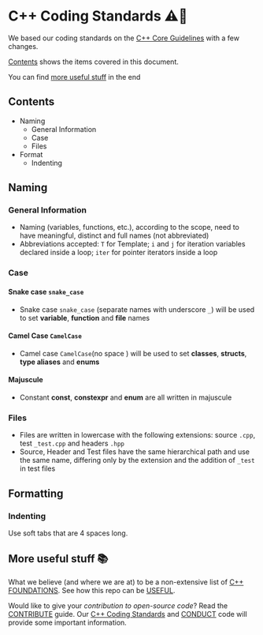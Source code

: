 # C++ Coding Standards :warning::construction:

We based our coding standards on the [C++ Core Guidelines](https://google.github.io/styleguide/cppguide.html) with a few changes.


[Contents](#Contents) shows the items covered in this document.


You can find [more useful stuff](#More-useful-stuff) in the end


## Contents
* Naming
	* General Information
	* Case
	* Files
* Format
	* Indenting

## Naming

### General Information
- Naming (variables, functions, etc.), according to the scope, need to have meaningful, distinct and full names (not abbreviated)
- Abbreviations accepted: `T` for Template; `i` and `j` for iteration variables declared inside a loop; `iter` for pointer iterators inside a loop

### Case
#### Snake case `snake_case`
- Snake case `snake_case` (separate names with underscore `_`) will be used to set **variable**, **function** and **file** names


#### Camel Case `CamelCase`
- Camel case `CamelCase`(no space ) will be used to set **classes**, **structs**, **type aliases** and **enums**

#### Majuscule
- Constant **const**,  **constexpr** and **enum** are all written in majuscule

### Files
- Files are written in lowercase with the following extensions: source `.cpp`, test `_test.cpp` and headers `.hpp`
- Source, Header and Test files have the same hierarchical path and use the same name, differing only by the extension and the addition of `_test` in test files

## Formatting

### Indenting
Use soft tabs that are 4 spaces long.


## More useful stuff :books:
What we believe (and where we are at) to be a non-extensive list of [C++ FOUNDATIONS](https://github.com/commit2gaming/CppFoundation/tree/master/Cpp/FOUNDATIONS.md).
See how this repo can be
[USEFUL](https://github.com/commit2gaming/CppFoundation/tree/master/Cpp/docs/USEFUL.md).

Would like to give your *contribution to open-source code*?
Read the  [CONTRIBUTE](https://github.com/commit2gaming/CppFoundation/tree/master/Cpp/docs/CONTRIBUTE.md) guide.
Our
[C++ Coding Standards](https://github.com/commit2gaming/CppFoundation/tree/master/Cpp/docs/C++_CODING_STANDARD.md) and
[CONDUCT](https://github.com/commit2gaming/CppFoundation/tree/master/Cpp/docs/CONDUCT.md) code will provide some important information.
